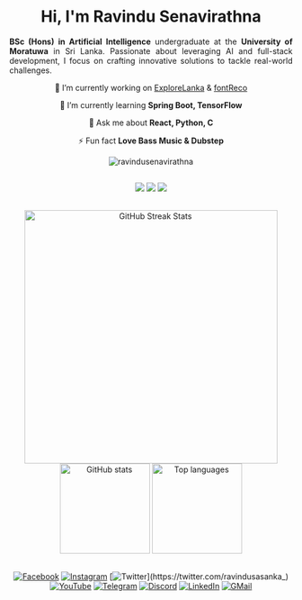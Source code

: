 <h1 align="center"> Hi, I'm Ravindu Senavirathna</h1>

<p align= "justify" ><strong>BSc (Hons) in Artificial Intelligence</strong> undergraduate at the <strong>University of Moratuwa</strong> in Sri Lanka. Passionate about leveraging AI and full-stack development, I focus on crafting innovative solutions to tackle real-world challenges.</p>

<div align="center">

🔭 I’m currently working on [ExploreLanka](https://github.com/ravindusenavirathna/ExploreLanka) & [fontReco](https://github.com/ravindusenavirathna/fontreco)

🌱 I’m currently learning **Spring Boot, TensorFlow**

💬 Ask me about **React, Python, C**

⚡ Fun fact **Love Bass Music & Dubstep**
</div>

<div align="center">
<img src="https://komarev.com/ghpvc/?username=ravindusenavirathna&label=Profile%20views&color=0e75b6&style=flat" alt="ravindusenavirathna" />
</div>

##

<div align=center>
<img src="https://skillicons.dev/icons?i=python,java,c,php,nodejs,html,css,js,ts,react,vite,mui,bootstrap,arduino">
<img src="https://skillicons.dev/icons?i=fastapi,bash,git,tensorflow,opencv,scikitlearn,pytorch,spring,mongodb,mysql,firebase,threejs,azure">
<img src="https://skillicons.dev/icons?i=vscode,idea,pycharm,clion,blender,sublime,atom,github,androidstudio,figma,anaconda">
</div>

##

<div align=center>
<img width=450 src="https://github-readme-streak-stats.herokuapp.com?user=ravindusenavirathna&theme=transparent&border_radius=10&background=45,3613135F,12112C&border=EB545400&stroke=FFFFFF&ring=EB5454&fire=EB5454&currStreakLabel=EB5454&sideNums=FFFFFF&dates=FFFFFF&currStreakNum=EB5454&sideLabels=EB5454" alt="GitHub Streak Stats"/>
<br/>
<img height=160 src="https://github-readme-stats.vercel.app/api?username=ravindusenavirathna&show_icons=true&theme=transparent&border_radius=10&bg_color=45,3613135F,12112C&border_color=EB545400&icon_color=EB5454&title_color=EB5454&text_color=FFFFFF&rank_icon=github" alt="GitHub stats"/>
<img height=160 src="https://github-readme-stats.vercel.app/api/top-langs/?username=ravindusenavirathna&layout=compact&theme=transparent&border_radius=10&bg_color=45,3613135F,12112C&border_color=EB545400&title_color=EB5454&text_color=FFFFFF" alt="Top languages"/>
</div>

##

<div align=center>

[![Facebook](https://img.shields.io/badge/Facebook-%231877F2.svg?style=flat&logo=facebook&logoColor=white)](https://fb.com/ravindubsenavirathna)
[![Instagram](https://img.shields.io/badge/Instagram-%23E4405F.svg?style=flat&logo=instagram&logoColor=white)](https://instagram.com/ravindu__senavirathna)
[![Twitter](https://img.shields.io/twitter/url?url=https%3A%2F%2Ftwitter.com%2Fravindusasanka_)](https://twitter.com/ravindusasanka_)
[![YouTube](https://img.shields.io/badge/YouTube-%23FF0000.svg?style=flat&logo=youtube&logoColor=white)](https://www.youtube.com/@rzredm)
[![Telegram](https://img.shields.io/badge/Telegram-%2326A5E4.svg?style=flat&logo=telegram&logoColor=white)](https://t.me/ravindusenavirathna)
[![Discord](https://img.shields.io/badge/Discord-%237289DA.svg?style=flat&logo=discord&logoColor=white)](https://discord.gg/f5tPUNwQ)
[![LinkedIn](https://img.shields.io/badge/LinkedIn-%230077B5.svg?style=flat&logo=linkedin&logoColor=white)](https://linkedin.com/in/ravindu-senavirathna)
[![GMail](https://img.shields.io/badge/Gmail-333333?style=flat-&logo=gmail&logoColor=red)](mailto:ravindusasanka0514@gmail.com)

</div>

